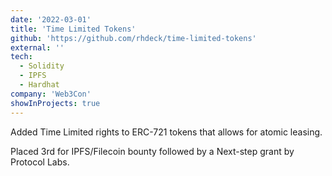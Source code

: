```yaml
---
date: '2022-03-01'
title: 'Time Limited Tokens'
github: 'https://github.com/rhdeck/time-limited-tokens'
external: ''
tech:
  - Solidity
  - IPFS
  - Hardhat
company: 'Web3Con'
showInProjects: true
---
```


Added Time Limited rights to ERC-721 tokens that allows for atomic leasing.

Placed 3rd for IPFS/Filecoin bounty followed by a Next-step grant by Protocol Labs.
